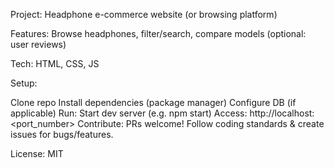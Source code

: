 Project: Headphone e-commerce website (or browsing platform)

Features: Browse headphones, filter/search, compare models (optional: user reviews)

Tech: HTML, CSS, JS

Setup:

Clone repo
Install dependencies (package manager)
Configure DB (if applicable) Run:
Start dev server (e.g. npm start) Access: http://localhost:<port_number> Contribute: PRs welcome! Follow coding standards & create issues for bugs/features.

License: MIT

